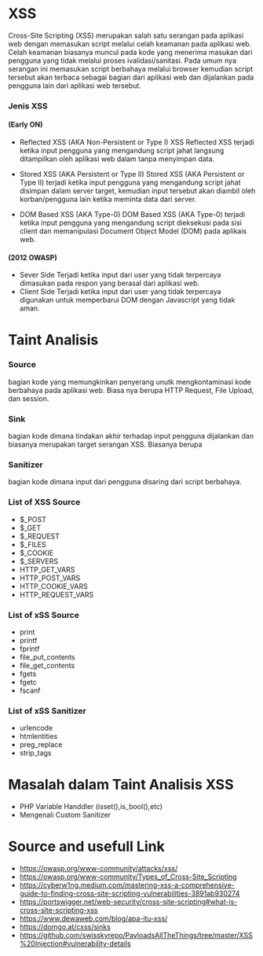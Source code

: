 # XSS
Cross-Site Scripting (XSS) merupakan salah satu serangan pada aplikasi web dengan memasukan script melalui celah keamanan pada aplikasi web. Celah keamanan biasanya muncul pada kode yang menerima masukan dari pengguna yang tidak melalui proses ivalidasi/sanitasi. Pada umum nya serangan ini memasukan script berbahaya melalui browser kemudian script tersebut akan terbaca sebagai bagian dari aplikasi web dan dijalankan pada pengguna lain dari aplikasi web tersebut.

### Jenis XSS 
#### (Early ON)
- Reflected XSS (AKA Non-Persistent or Type I) XSS 
Reflected XSS terjadi ketika input pengguna yang mengandung script jahat langsung ditampilkan oleh aplikasi web dalam tanpa menyimpan data.

- Stored XSS (AKA Persistent or Type II)
Stored XSS (AKA Persistent or Type II) terjadi ketika input pengguna yang mengandung script jahat disimpan dalam server target, kemudian input tersebut akan diambil oleh korban/pengguna lain ketika meminta data dari server.

- DOM Based XSS (AKA Type-0)
DOM Based XSS (AKA Type-0) terjadi ketika input pengguna yang mengandung script dieksekusi pada sisi client dan memanipulasi Document Object Model (DOM) pada aplikais web.

#### (2012 OWASP)
- Sever Side
Terjadi ketika input dari user yang tidak terpercaya dimasukan pada respon yang berasal dari aplikasi web.
- Client Side
Terjadi ketika input dari user yang tidak terpercaya digunakan untuk memperbarui DOM dengan Javascript yang tidak aman.



# Taint Analisis
### Source
bagian kode yang memungkinkan penyerang unutk mengkontaminasi kode berbahaya pada aplikasi web. Biasa nya berupa HTTP Request, File Upload, dan session.
### Sink
bagian kode dimana tindakan akhir terhadap input pengguna dijalankan dan biasanya merupakan target serangan XSS. Biasanya berupa
### Sanitizer
bagian kode dimana input dari pengguna disaring dari script berbahaya.


### List of XSS Source
- $_POST
- $_GET
- $_REQUEST
- $_FILES
- $_COOKIE
- $_SERVERS
- HTTP_GET_VARS		
- HTTP_POST_VARS		
- HTTP_COOKIE_VARS		
- HTTP_REQUEST_VARS	

### List of xSS Source
- print 
- printf
- fprintf
- file_put_contents
- file_get_contents
- fgets
- fgetc
- fscanf

### List of xSS Sanitizer
- urlencode
- htmlentities
- preg_replace
- strip_tags


# Masalah dalam Taint Analisis XSS
- PHP Variable Handdler (isset(),is_bool(),etc)
- Mengenali Custom Sanitizer


# Source and usefull Link
- https://owasp.org/www-community/attacks/xss/
- https://owasp.org/www-community/Types_of_Cross-Site_Scripting
- https://cyberw1ng.medium.com/mastering-xss-a-comprehensive-guide-to-finding-cross-site-scripting-vulnerabilities-3891ab930274
- https://portswigger.net/web-security/cross-site-scripting#what-is-cross-site-scripting-xss
- https://www.dewaweb.com/blog/apa-itu-xss/
- https://domgo.at/cxss/sinks
- https://github.com/swisskyrepo/PayloadsAllTheThings/tree/master/XSS%20Injection#vulnerability-details
